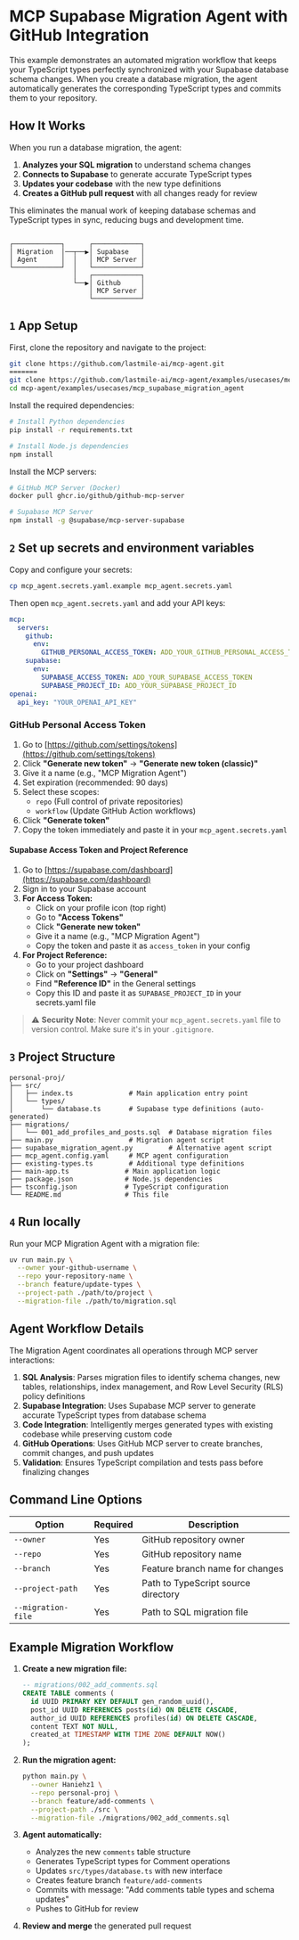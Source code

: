 # MCP Supabase Migration Agent with GitHub Integration

This example demonstrates an automated migration workflow that keeps your TypeScript types perfectly synchronized with your Supabase database schema changes. When you create a database migration, the agent automatically generates the corresponding TypeScript types and commits them to your repository.

## How It Works

When you run a database migration, the agent:

1. **Analyzes your SQL migration** to understand schema changes
2. **Connects to Supabase** to generate accurate TypeScript types
3. **Updates your codebase** with the new type definitions
4. **Creates a GitHub pull request** with all changes ready for review

This eliminates the manual work of keeping database schemas and TypeScript types in sync, reducing bugs and development time.

```plaintext

┌────────────┐      ┌────────────┐
│ Migration  │──┬──▶│ Supabase   │
│ Agent      │  │   │ MCP Server │
└────────────┘  │   └────────────┘
                │   ┌────────────┐
                └──▶│ Github     │
                    │ MCP Server │
                    └────────────┘

```

## `1` App Setup

First, clone the repository and navigate to the project:

```bash
git clone https://github.com/lastmile-ai/mcp-agent.git
=======
git clone https://github.com/lastmile-ai/mcp-agent/examples/usecases/mcp_supabase_migration_agent
cd mcp-agent/examples/usecases/mcp_supabase_migration_agent
```

Install the required dependencies:

```bash
# Install Python dependencies
pip install -r requirements.txt

# Install Node.js dependencies
npm install
```

Install the MCP servers:

```bash
# GitHub MCP Server (Docker)
docker pull ghcr.io/github/github-mcp-server

# Supabase MCP Server
npm install -g @supabase/mcp-server-supabase
```

## `2` Set up secrets and environment variables

Copy and configure your secrets:

```bash
cp mcp_agent.secrets.yaml.example mcp_agent.secrets.yaml
```

Then open `mcp_agent.secrets.yaml` and add your API keys:

```yaml
mcp:
  servers:
    github:
      env:
        GITHUB_PERSONAL_ACCESS_TOKEN: ADD_YOUR_GITHUB_PERSONAL_ACCESS_TOKEN
    supabase:
      env:
        SUPABASE_ACCESS_TOKEN: ADD_YOUR_SUPABASE_ACCESS_TOKEN
        SUPABASE_PROJECT_ID: ADD_YOUR_SUPABASE_PROJECT_ID
openai:
  api_key: "YOUR_OPENAI_API_KEY"
```

### GitHub Personal Access Token

1. Go to [https://github.com/settings/tokens](https://github.com/settings/tokens)
2. Click **"Generate new token"** → **"Generate new token (classic)"**
3. Give it a name (e.g., "MCP Migration Agent")
4. Set expiration (recommended: 90 days)
5. Select these scopes:
   - `repo` (Full control of private repositories)
   - `workflow` (Update GitHub Action workflows)
6. Click **"Generate token"**
7. Copy the token immediately and paste it in your `mcp_agent.secrets.yaml`

#### Supabase Access Token and Project Reference

1. Go to [https://supabase.com/dashboard](https://supabase.com/dashboard)
2. Sign in to your Supabase account
3. **For Access Token:**
   - Click on your profile icon (top right)
   - Go to **"Access Tokens"**
   - Click **"Generate new token"**
   - Give it a name (e.g., "MCP Migration Agent")
   - Copy the token and paste it as `access_token` in your config
4. **For Project Reference:**
   - Go to your project dashboard
   - Click on **"Settings"** → **"General"**
   - Find **"Reference ID"** in the General settings
   - Copy this ID and paste it as `SUPABASE_PROJECT_ID` in your secrets.yaml file

> ⚠️ **Security Note**: Never commit your `mcp_agent.secrets.yaml` file to version control. Make sure it's in your `.gitignore`.

## `3` Project Structure

```
personal-proj/
├── src/
│   ├── index.ts              # Main application entry point
│   └── types/
│       └── database.ts       # Supabase type definitions (auto-generated)
├── migrations/
│   └── 001_add_profiles_and_posts.sql  # Database migration files
├── main.py                   # Migration agent script
├── supabase_migration_agent.py         # Alternative agent script
├── mcp_agent.config.yaml     # MCP agent configuration
├── existing-types.ts         # Additional type definitions
├── main-app.ts              # Main application logic
├── package.json             # Node.js dependencies
├── tsconfig.json            # TypeScript configuration
└── README.md                # This file
```

## `4` Run locally

Run your MCP Migration Agent with a migration file:

```bash
uv run main.py \
  --owner your-github-username \
  --repo your-repository-name \
  --branch feature/update-types \
  --project-path ./path/to/project \
  --migration-file ./path/to/migration.sql
```

## Agent Workflow Details

The Migration Agent coordinates all operations through MCP server interactions:

1. **SQL Analysis**: Parses migration files to identify schema changes, new tables, relationships, index management, and Row Level Security (RLS) policy definitions
2. **Supabase Integration**: Uses Supabase MCP server to generate accurate TypeScript types from database schema
3. **Code Integration**: Intelligently merges generated types with existing codebase while preserving custom code
4. **GitHub Operations**: Uses GitHub MCP server to create branches, commit changes, and push updates
5. **Validation**: Ensures TypeScript compilation and tests pass before finalizing changes

## Command Line Options

| Option             | Required | Description                         |
| ------------------ | -------- | ----------------------------------- |
| `--owner`          | Yes      | GitHub repository owner             |
| `--repo`           | Yes      | GitHub repository name              |
| `--branch`         | Yes      | Feature branch name for changes     |
| `--project-path`   | Yes      | Path to TypeScript source directory |
| `--migration-file` | Yes      | Path to SQL migration file          |

## Example Migration Workflow

1. **Create a new migration file:**

   ```sql
   -- migrations/002_add_comments.sql
   CREATE TABLE comments (
     id UUID PRIMARY KEY DEFAULT gen_random_uuid(),
     post_id UUID REFERENCES posts(id) ON DELETE CASCADE,
     author_id UUID REFERENCES profiles(id) ON DELETE CASCADE,
     content TEXT NOT NULL,
     created_at TIMESTAMP WITH TIME ZONE DEFAULT NOW()
   );
   ```

2. **Run the migration agent:**

   ```bash
   python main.py \
     --owner Haniehz1 \
     --repo personal-proj \
     --branch feature/add-comments \
     --project-path ./src \
     --migration-file ./migrations/002_add_comments.sql
   ```

3. **Agent automatically:**

   - Analyzes the new `comments` table structure
   - Generates TypeScript types for Comment operations
   - Updates `src/types/database.ts` with new interface
   - Creates feature branch `feature/add-comments`
   - Commits with message: "Add comments table types and schema updates"
   - Pushes to GitHub for review

4. **Review and merge** the generated pull request
